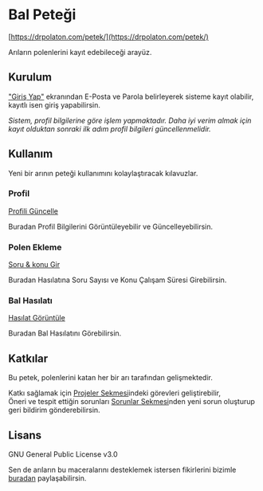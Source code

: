 # Bal Peteği

[https://drpolaton.com/petek/](https://drpolaton.com/petek/)

Arıların polenlerini kayıt edebileceği arayüz.

## Kurulum

["Giriş Yap"](https://drpolaton.com/petek/giris-yap.html) ekranından E-Posta ve Parola belirleyerek sisteme kayıt olabilir, kayıtlı isen giriş yapabilirsin.

*Sistem, profil bilgilerine göre işlem yapmaktadır. Daha iyi verim almak için kayıt olduktan sonraki ilk adım profil bilgileri güncellenmelidir.*

## Kullanım

Yeni bir arının peteği kullanımını kolaylaştıracak kılavuzlar.

### Profil

[Profili Güncelle](https://drpolaton.com/petek/profil.html)

Buradan Profil Bilgilerini Görüntüleyebilir ve Güncelleyebilirsin.

### Polen Ekleme
[Soru & konu Gir](https://drpolaton.com/petek/soru-gir.html)

Buradan Hasılatına Soru Sayısı ve Konu Çalışam Süresi Girebilirsin.

### Bal Hasılatı

[Hasılat Görüntüle](https://drpolaton.com/petek/hasilat.html)

Buradan Bal Hasılatını Görebilirsin.

## Katkılar

Bu petek, polenlerini katan her bir arı tarafından gelişmektedir.

Katkı sağlamak için [Projeler Sekmesi](https://github.com/muaz742/bal-petegi/projects)indeki görevleri geliştirebilir,<br>
Öneri ve tespit ettiğin sorunları [Sorunlar Sekmesi](https://github.com/muaz742/bal-petegi/issues)nden yeni sorun oluşturup geri bildirim gönderebilirsin.

## Lisans

GNU General Public License v3.0

Sen de arıların bu maceralarını desteklemek istersen fikirlerini bizimle [buradan](https://github.com/muaz742/bal-petegi/issues) paylaşabilirsin.
